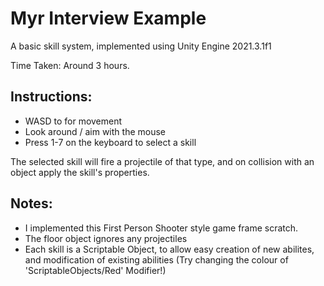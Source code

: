 # Myr Interview Example
A basic skill system, implemented using Unity Engine 2021.3.1f1

Time Taken: Around 3 hours.

## Instructions:
- WASD to for movement
- Look around / aim with the mouse
- Press 1-7 on the keyboard to select a skill

The selected skill will fire a projectile of that type, and on collision with an object apply the skill's properties.

## Notes:
- I implemented this First Person Shooter style game frame scratch.
- The floor object ignores any projectiles
- Each skill is a Scriptable Object, to allow easy creation of new abilites, and modification of existing abilities (Try changing the colour of 'ScriptableObjects/Red' Modifier!)


